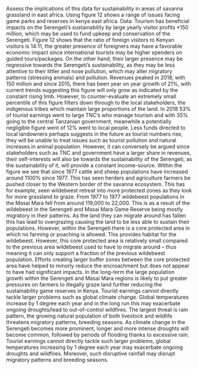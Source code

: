 Assess the implications of this data for sustainability in areas of savanna grassland in east africa. Using
figure 12 shows a range of issues facing game parks and reserves in kenya east africa.
Data:
Tourism has beneficial impacts on the Serengeti’s sustainability by large yearly visitor profits *150
million, which may be used to fund upkeep and conservation of the Serengeti. Figure 12 shows that the
ratio of foreign visitors to Kenyan visitors is 14:11, the greater presence of foreigners may have a
favorable economic impact since international tourists may be higher spenders on guided
tours/packages. On the other hand, their larger presence may be regressive towards the Serengeti’s
sustainability, as they may be less attentive to their littler and nose pollution, which may alter migratory
patterns (stressing animals) and pollution. Revenues peaked in 2018, with 150 million and since 2015,
there has been year on year growth of 21%, with current trends suggesting this figure will only grow as
indicated by the constant rising limb. However, to counter-evaluate an extremely small percentile of this
figure filters down through to the local stakeholders, the indigenous tribes which maintain large
proportions of the land. In 2018 53% of tourist earnings went to large TNC’s who manage tourism and
with 35% going to the central Tanzanian government, meanwhile a potentially negligible figure went of
12% went to local people. Less funds directed to local landowners perhaps suggests in the future as
tourist numbers rise, they will be unable to treat issues such as tourist pollution and natural increases in
animal population. However, it can conversely be argued since stakeholders such as TNC and
government have a larger share in revenues, their self-interests will also be towards the sustainability of
the Serengeti, as the sustainability of it, will provide a constant income-source.
Within the figure we see that since 1977 cattle and sheep populations have increased around 1100%
since 1977. This has seen herders and agriculture farmers be pushed closer to the Western border of the
savanna ecosystem. This has for example, seen wildebeest retreat into more protected zones as they
look for more grassland to graze. From 1977 to 1977 wildebeest populations in the Masai Mara fell from
around 119,000 to 22,000. This is as a result of the wildebeest in the Serengeti and Masai Mara Game
Reserve being mostly migratory in their patterns. As the land they can migrate around has fallen this has
lead to overgrazing causing the land to be less able to sustain their populations. However, within the
Serengeti there is a core protected area in which no farming or poaching is allowed. This provides
habitat for the wildebeest. However, this core protected area is relatively small compared to the
previous area wildebeest used to have to migrate around – thus meaning it can only support a fraction
of the previous wildebeest population. Efforts creating larger buffer zones between the core protected
area have helped to minorly reduce the encroachment but does not appear to have had significant
impacts. In the long-term the large population growth within the Serengeti and Masai Mara regions is
likely to put greater pressures on farmers to illegally graze land further reducing the sustainability game
reserves in Kenya.
Tourist earnings cannot directly tackle larger problems such as global climate change. Global
temperatures increase by 1 degree each year and in the long run this may exacerbate ongoing
droughts/lead to out-of-control wildfires. The largest threat is rain pattern, the growing natural
population of both livestock and wildlife threatens migratory patterns, breeding seasons. 
As climate change in the Serengeti becomes more prominent, longer and more intense droughts will
become common, followed by periods of flooding thanks to excessive rain. Tourist earnings cannot
directly tackle such larger problems, global temperatures increasing by 1 degree each year may
exacerbate ongoing droughts and wildfires. Moreover, such disruptive rainfall may disrupt migratory
patterns and breeding seasons.
